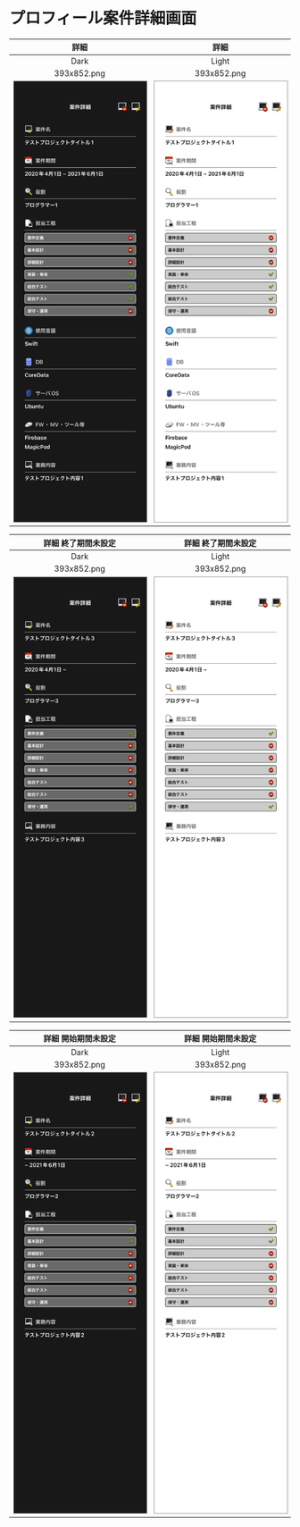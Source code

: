 # プロフィール案件詳細画面

|詳細|詳細|
|:---:|:---:|
|Dark|Light|
|393x852.png|393x852.png|
|<img src='../ReferenceImages_64/プロフィール案件詳細画面/testProjectDetailViewController_詳細_Dark_393x852.png' width='250' style='border: 1px solid #999' />|<img src='../ReferenceImages_64/プロフィール案件詳細画面/testProjectDetailViewController_詳細_Light_393x852.png' width='250' style='border: 1px solid #999' />|

|詳細 終了期間未設定|詳細 終了期間未設定|
|:---:|:---:|
|Dark|Light|
|393x852.png|393x852.png|
|<img src='../ReferenceImages_64/プロフィール案件詳細画面/testProjectDetailViewController_詳細_終了期間未設定_Dark_393x852.png' width='250' style='border: 1px solid #999' />|<img src='../ReferenceImages_64/プロフィール案件詳細画面/testProjectDetailViewController_詳細_終了期間未設定_Light_393x852.png' width='250' style='border: 1px solid #999' />|

|詳細 開始期間未設定|詳細 開始期間未設定|
|:---:|:---:|
|Dark|Light|
|393x852.png|393x852.png|
|<img src='../ReferenceImages_64/プロフィール案件詳細画面/testProjectDetailViewController_詳細_開始期間未設定_Dark_393x852.png' width='250' style='border: 1px solid #999' />|<img src='../ReferenceImages_64/プロフィール案件詳細画面/testProjectDetailViewController_詳細_開始期間未設定_Light_393x852.png' width='250' style='border: 1px solid #999' />|

